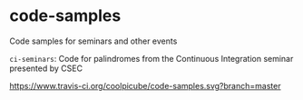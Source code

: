 # code-samples
Code samples for seminars and other events

`ci-seminars`: Code for palindromes from the Continuous Integration seminar presented by CSEC

https://www.travis-ci.org/coolpicube/code-samples.svg?branch=master
